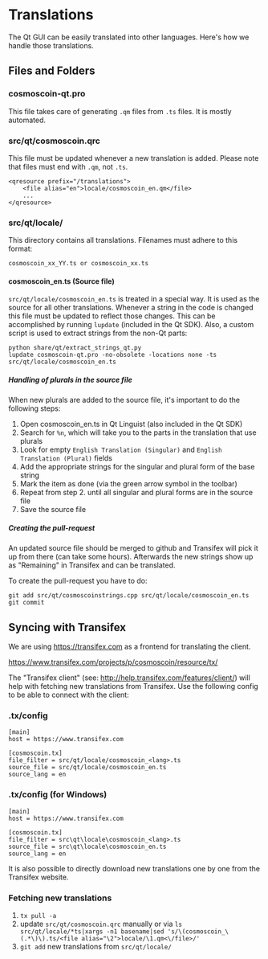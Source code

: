 Translations
============

The Qt GUI can be easily translated into other languages. Here's how we
handle those translations.

Files and Folders
-----------------

### cosmoscoin-qt.pro

This file takes care of generating `.qm` files from `.ts` files. It is mostly
automated.

### src/qt/cosmoscoin.qrc

This file must be updated whenever a new translation is added. Please note that
files must end with `.qm`, not `.ts`.

    <qresource prefix="/translations">
        <file alias="en">locale/cosmoscoin_en.qm</file>
        ...
    </qresource>

### src/qt/locale/

This directory contains all translations. Filenames must adhere to this format:

    cosmoscoin_xx_YY.ts or cosmoscoin_xx.ts

#### cosmoscoin_en.ts (Source file)

`src/qt/locale/cosmoscoin_en.ts` is treated in a special way. It is used as the
source for all other translations. Whenever a string in the code is changed
this file must be updated to reflect those changes. This can be accomplished
by running `lupdate` (included in the Qt SDK). Also, a custom script is used
to extract strings from the non-Qt parts:

    python share/qt/extract_strings_qt.py
    lupdate cosmoscoin-qt.pro -no-obsolete -locations none -ts src/qt/locale/cosmoscoin_en.ts
    
##### Handling of plurals in the source file

When new plurals are added to the source file, it's important to do the following steps:

1. Open cosmoscoin_en.ts in Qt Linguist (also included in the Qt SDK)
2. Search for `%n`, which will take you to the parts in the translation that use plurals
3. Look for empty `English Translation (Singular)` and `English Translation (Plural)` fields
4. Add the appropriate strings for the singular and plural form of the base string
5. Mark the item as done (via the green arrow symbol in the toolbar)
6. Repeat from step 2. until all singular and plural forms are in the source file
7. Save the source file

##### Creating the pull-request

An updated source file should be merged to github and Transifex will pick it
up from there (can take some hours). Afterwards the new strings show up as "Remaining"
in Transifex and can be translated.

To create the pull-request you have to do:

    git add src/qt/cosmoscoinstrings.cpp src/qt/locale/cosmoscoin_en.ts
    git commit

Syncing with Transifex
----------------------

We are using https://transifex.com as a frontend for translating the client.

https://www.transifex.com/projects/p/cosmoscoin/resource/tx/

The "Transifex client" (see: http://help.transifex.com/features/client/)
will help with fetching new translations from Transifex. Use the following
config to be able to connect with the client:

### .tx/config

    [main]
    host = https://www.transifex.com

    [cosmoscoin.tx]
    file_filter = src/qt/locale/cosmoscoin_<lang>.ts
    source_file = src/qt/locale/cosmoscoin_en.ts
    source_lang = en
    
### .tx/config (for Windows)

    [main]
    host = https://www.transifex.com

    [cosmoscoin.tx]
    file_filter = src\qt\locale\cosmoscoin_<lang>.ts
    source_file = src\qt\locale\cosmoscoin_en.ts
    source_lang = en

It is also possible to directly download new translations one by one from the Transifex website.

### Fetching new translations

1. `tx pull -a`
2. update `src/qt/cosmoscoin.qrc` manually or via
   `ls src/qt/locale/*ts|xargs -n1 basename|sed 's/\(cosmoscoin_\(.*\)\).ts/<file alias="\2">locale/\1.qm<\/file>/'`
3. `git add` new translations from `src/qt/locale/`
